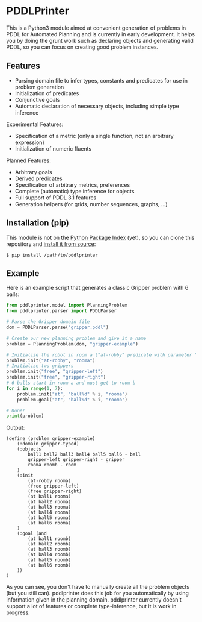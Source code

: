 # PDDLPrinter

This is a Python3 module aimed at convenient generation of problems in PDDL for Automated Planning and is currently in early development. It helps you by doing the grunt work such as declaring objects and generating valid PDDL, so you can focus on creating good problem instances.

## Features

* Parsing domain file to infer types, constants and predicates for use in problem generation
* Initialization of predicates
* Conjunctive goals
* Automatic declaration of necessary objects, including simple type inference

Experimental Features:
* Specification of a metric (only a single function, not an arbitrary expression)
* Initialization of numeric fluents

Planned Features:
* Arbitrary goals
* Derived predicates
* Specification of arbitrary metrics, preferences
* Complete (automatic) type inference for objects
* Full support of PDDL 3.1 features
* Generation helpers (for grids, number sequences, graphs, ...)


## Installation (pip)

This module is not on the [Python Package Index](https://pypi.org) (yet), so you can clone this repository and [install it from source](https://packaging.python.org/tutorials/installing-packages/#installing-from-a-local-src-tree):
```
$ pip install /path/to/pddlprinter
```

## Example

Here is an example script that generates a classic Gripper problem with 6 balls:

```python
from pddlprinter.model import PlanningProblem
from pddlprinter.parser import PDDLParser

# Parse the Gripper domain file
dom = PDDLParser.parse("gripper.pddl")

# Create our new planning problem and give it a name
problem = PlanningProblem(dom, "gripper-example")

# Initialize the robot in room a ("at-robby" predicate with parameter "rooma")
problem.init("at-robby", "rooma")
# Initialize two grippers
problem.init("free", "gripper-left")
problem.init("free", "gripper-right")
# 6 balls start in room a and must get to room b
for i in range(1, 7):
    problem.init("at", "ball%d" % i, "rooma")
    problem.goal("at", "ball%d" % i, "roomb")

# Done!
print(problem)

```

Output:
```
(define (problem gripper-example)
	(:domain gripper-typed)
	(:objects
		ball1 ball2 ball3 ball4 ball5 ball6 - ball
		gripper-left gripper-right - gripper
		rooma roomb - room
	)
	(:init
		(at-robby rooma)
		(free gripper-left)
		(free gripper-right)
		(at ball1 rooma)
		(at ball2 rooma)
		(at ball3 rooma)
		(at ball4 rooma)
		(at ball5 rooma)
		(at ball6 rooma)
	)
	(:goal (and
		(at ball1 roomb)
		(at ball2 roomb)
		(at ball3 roomb)
		(at ball4 roomb)
		(at ball5 roomb)
		(at ball6 roomb)
	))
)
```

As you can see, you don't have to manually create all the problem objects (but you still can). pddlprinter does this job for you automatically by using information given in the planning domain. pddlprinter currently doesn't support a lot of features or complete type-inference, but it is work in progress.
